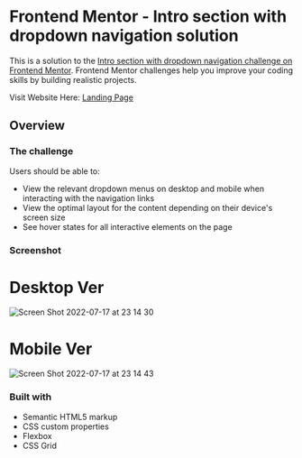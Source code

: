 # Frontend Mentor - Intro section with dropdown navigation solution

This is a solution to the [Intro section with dropdown navigation challenge on Frontend Mentor](https://www.frontendmentor.io/challenges/intro-section-with-dropdown-navigation-ryaPetHE5). Frontend Mentor challenges help you improve your coding skills by building realistic projects.

Visit Website Here: [Landing Page](https://ateotg.github.io/intro-section-dropdown-nav/)

## Overview

### The challenge

Users should be able to:

- View the relevant dropdown menus on desktop and mobile when interacting with the navigation links
- View the optimal layout for the content depending on their device's screen size
- See hover states for all interactive elements on the page

### Screenshot

# Desktop Ver
![Screen Shot 2022-07-17 at 23 14 30](https://user-images.githubusercontent.com/25332391/179440359-7a822498-3bb3-493f-ba4c-93534b3cedfd.png)



# Mobile Ver
![Screen Shot 2022-07-17 at 23 14 43](https://user-images.githubusercontent.com/25332391/179440363-25b5318c-8437-4d24-a2f7-dc23686ebc75.png)

### Built with

- Semantic HTML5 markup
- CSS custom properties
- Flexbox
- CSS Grid
